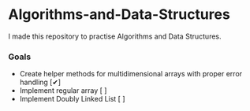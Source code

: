 # Algorithms-and-Data-Structures
I made this repository to practise Algorithms and Data Structures.

### Goals
* Create helper methods for multidimensional arrays with proper error handling [✔]
* Implement regular array [ ]
* Implement Doubly Linked List [ ]